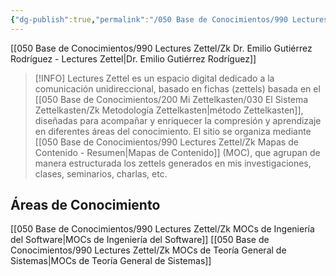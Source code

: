 ```yaml
---
{"dg-publish":true,"permalink":"/050 Base de Conocimientos/990 Lectures Zettel/Zk Lectures Zettel by EGR/","title":["Lectures Zettel"],"tags":["digitalGarden","gardenEntry"]}
---
```


[[050 Base de Conocimientos/990 Lectures Zettel/Zk Dr. Emilio Gutiérrez Rodríguez - Lectures Zettel\|Dr. Emilio Gutiérrez Rodríguez]]

> [!INFO] 
> Lectures Zettel es un espacio digital dedicado a la comunicación unidireccional, basado en fichas (zettels) basada en el [[050 Base de Conocimientos/200  Mi Zettelkasten/030 El Sistema Zettelkasten/Zk Metodología Zettelkasten\|método Zettelkasten]], diseñadas para acompañar y enriquecer la compresión y aprendizaje en diferentes áreas del conocimiento. El sitio se organiza mediante [[050 Base de Conocimientos/990 Lectures Zettel/Zk Mapas de Contenido - Resumen\|Mapas de Contenido]] (MOC), que agrupan de manera estructurada los zettels generados en mis investigaciones, clases, seminarios, charlas, etc.

## Áreas de Conocimiento
[[050 Base de Conocimientos/990 Lectures Zettel/Zk MOCs de Ingeniería del Software\|MOCs de Ingeniería del Software]]
[[050 Base de Conocimientos/990 Lectures Zettel/Zk MOCs de Teoría General de Sistemas\|MOCs de Teoría General de Sistemas]]
